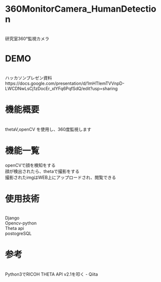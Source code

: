# 360MonitorCamera_HumanDetection
</br>
研究室360°監視カメラ


# DEMO
</br>
ハッカソンプレゼン資料</br>
https://docs.google.com/presentation/d/1mHTIemTVVnpD-LWCDNwLsCj1zDocEr_xIYFq6PqfSdQ/edit?usp=sharing


# 機能概要

</br>
thetaV,openCV
を使用し、360度監視します



# 機能一覧


openCVで顔を検知をする</br>
顔が検出されたら、thetaで撮影をする</br>
撮影されたimgはWEB上にアップロードされ、閲覧できる</br>


# 使用技術


</br>Django
</br>Opencv-python
</br>Theta api
</br>postogreSQL
</br>


# 参考


</br>
Python3でRICOH THETA API v2.1を叩く - Qiita
